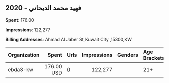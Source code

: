 ## 2020 - فهيد محمد الديحاني 
**Spent**: 176.00

**Impressions**: 122,277

**Billing Addresses**: Ahmad Al Jaber St,Kuwait City ,15300,KW

|Organization|Spent|Urls|Impressions|Genders|Age Brackets|Country Codes|
|:---|---:|:---|---:|:---|:---|:---|
|ebda3-kw|176.00 USD|[0](https://www.snap.com/political-ads/asset/66b407bac2bf1e7223e97e05ae3c9fea73b851697432a852d28b0b111a9a1716?mediaType=mp4)|122,277||21+|kuwait|
